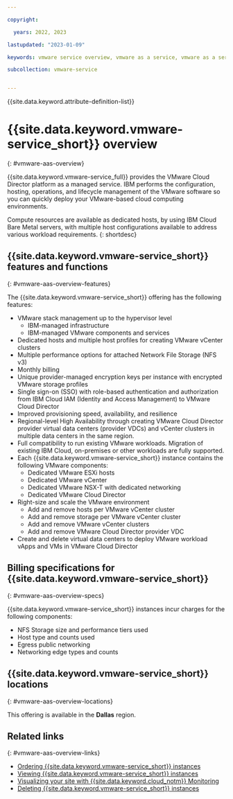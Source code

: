 ```yaml
---

copyright:

  years: 2022, 2023

lastupdated: "2023-01-09"

keywords: vmware service overview, vmware as a service, vmware as a service overview, vmware as a service introduction

subcollection: vmware-service


---
```


{{site.data.keyword.attribute-definition-list}}

# {{site.data.keyword.vmware-service_short}} overview
{: #vmware-aas-overview}

{{site.data.keyword.vmware-service_full}} provides the VMware Cloud Director platform as a managed service. IBM performs the configuration, hosting, operations, and lifecycle management of the VMware software so you can quickly deploy your VMware-based cloud computing environments.

Compute resources are available as dedicated hosts, by using IBM Cloud Bare Metal servers, with multiple host configurations available to address various workload requirements.
{: shortdesc}

## {{site.data.keyword.vmware-service_short}} features and functions
{: #vmware-aas-overview-features}

The {{site.data.keyword.vmware-service_short}} offering has the following features:

* VMware stack management up to the hypervisor level
   * IBM-managed infrastructure
   * IBM-managed VMware components and services
* Dedicated hosts and multiple host profiles for creating VMware vCenter clusters
* Multiple performance options for attached Network File Storage (NFS v3)
* Monthly billing
* Unique provider-managed encryption keys per instance with encrypted VMware storage profiles
* Single sign-on (SSO) with role-based authentication and authorization from IBM Cloud IAM (Identity and Access Management) to VMware Cloud Director
* Improved provisioning speed, availability, and resilience
* Regional-level High Availability through creating VMware Cloud Director provider virtual data centers (provider VDCs) and vCenter clusters in multiple data centers in the same region.
* Full compatibility to run existing VMware workloads. Migration of existing IBM Cloud, on-premises or other workloads are fully supported.
* Each {{site.data.keyword.vmware-service_short}} instance contains the following VMware components:
   * Dedicated VMware ESXi hosts
   * Dedicated VMware vCenter
   * Dedicated VMware NSX-T with dedicated networking
   * Dedicated VMware Cloud Director
* Right-size and scale the VMware environment
   * Add and remove hosts per VMware vCenter cluster
   * Add and remove storage per VMware vCenter cluster
   * Add and remove VMware vCenter clusters
   * Add and remove VMware Cloud Director provider VDC
* Create and delete virtual data centers to deploy VMware workload vApps and VMs in VMware Cloud Director

## Billing specifications for {{site.data.keyword.vmware-service_short}}
{: #vmware-aas-overview-specs}

{{site.data.keyword.vmware-service_short}} instances incur charges for the following components:

* NFS Storage size and performance tiers used
* Host type and counts used
* Egress public networking
* Networking edge types and counts

## {{site.data.keyword.vmware-service_short}} locations
{: #vmware-aas-overview-locations}

This offering is available in the **Dallas** region.

## Related links
{: #vmware-aas-overview-links}

* [Ordering {{site.data.keyword.vmware-service_short}} instances](/docs/vmware-service?topic=vmware-service-tenant-ordering)
* [Viewing {{site.data.keyword.vmware-service_short}} instances](/docs/vmware-service?topic=vmware-service-tenant-viewing)
* [Visualizing your site with {{site.data.keyword.cloud_notm}} Monitoring](/docs/vmware-service?topic=vmware-service-single-tenant-monitoring)
* [Deleting {{site.data.keyword.vmware-service_short}} instances](/docs/vmware-service?topic=vmware-service-tenant-deleting)
